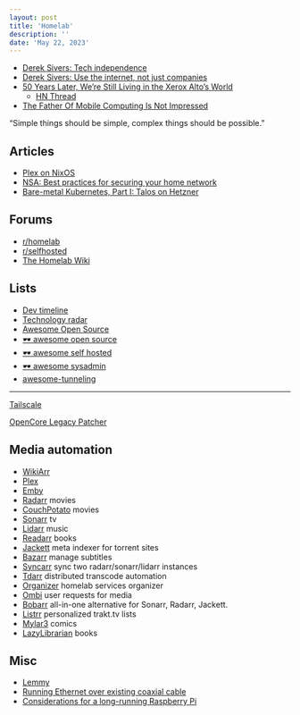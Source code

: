 ```yaml
---
layout: post
title: 'Homelab'
description: ''
date: 'May 22, 2023'
---
```


- [Derek Sivers: Tech independence](https://sive.rs/ti)
- [Derek Sivers: Use the internet, not just companies](https://sive.rs/netskill)
- [50 Years Later, We’re Still Living in the Xerox Alto’s World](https://spectrum.ieee.org/xerox-alto)
    - [HN Thread](https://news.ycombinator.com/item?id=34987658)
- [The Father Of Mobile Computing Is Not Impressed](https://www.fastcompany.com/40435064/what-alan-kay-thinks-about-the-iphone-and-technology-now)

“Simple things should be simple, complex things should be possible.”

## Articles

- [Plex on NixOS](https://arne.me/writing/plex-on-nixos)
- [NSA: Best practices for securing your home network](https://www.nsa.gov/Press-Room/News-Highlights/Article/Article/3304674/nsa-releases-best-practices-for-securing-your-home-network/)
- [Bare-metal Kubernetes, Part I: Talos on Hetzner](https://datavirke.dk/posts/bare-metal-kubernetes-part-1-talos-on-hetzner/)

## Forums

- [r/homelab](https://www.reddit.com/r/homelab/wiki/index/)
- [r/selfhosted](https://www.reddit.com/r/selfhosted/wiki/index/)
- [The Homelab Wiki](https://thehomelab.wiki/)

## Lists

- [Dev timeline](/dev-timeline/)
- [Technology radar](https://www.thoughtworks.com/radar)
- [Awesome Open Source](https://awesomeopensource.com/)
- [🕶️ awesome open source](https://github.com/cornelius/awesome-open-source)
- [🕶️ awesome self hosted](https://github.com/awesome-selfhosted/awesome-selfhosted)
- [🕶️ awesome sysadmin](https://github.com/awesome-foss/awesome-sysadmin)
- [awesome-tunneling](https://github.com/anderspitman/awesome-tunneling)

---

[Tailscale](https://tailscale.com/)

[OpenCore Legacy Patcher](https://dortania.github.io/OpenCore-Legacy-Patcher/)

## Media automation

- [WikiArr](https://wiki.servarr.com/)
- [Plex](https://www.plex.tv/)
- [Emby](https://emby.media/)
- [Radarr](https://radarr.video/) movies
- [CouchPotato](https://couchpota.to/) movies
- [Sonarr](https://sonarr.tv/) tv
- [Lidarr](https://lidarr.audio/) music
- [Readarr](https://readarr.com/) books
- [Jackett](https://github.com/Jackett/Jackett) meta indexer for torrent sites
- [Bazarr](https://github.com/morpheus65535/bazarr) manage subtitles
- [Syncarr](https://github.com/syncarr/syncarr) sync two radarr/sonarr/lidarr instances
- [Tdarr](https://github.com/HaveAGitGat/Tdarr) distributed transcode automation
- [Organizer](https://github.com/causefx/Organizr) homelab services organizer
- [Ombi](https://github.com/Ombi-app/Ombi) user requests for media
- [Bobarr](https://github.com/iam4x/bobarr) all-in-one alternative for Sonarr, Radarr, Jackett.
- [Listrr](https://github.com/TheUltimateC0der/Listrr) personalized trakt.tv lists
- [Mylar3](https://github.com/mylar3/mylar3) comics
- [LazyLibrarian](https://lazylibrarian.gitlab.io/) books


## Misc

- [Lemmy](https://github.com/LemmyNet/lemmy)
- [Running Ethernet over existing coaxial cable](https://til.simonwillison.net/networking/ethernet-over-coaxial-cable)
- [Considerations for a long-running Raspberry Pi](https://www.dzombak.com/blog/2023/12/Considerations-for-a-long-running-Raspberry-Pi.html)
